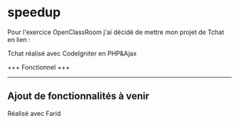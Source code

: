 # speedup
Pour l'exercice OpenClassRoom j'ai décidé de mettre mon projet de Tchat en lien :

Tchat réalisé avec CodeIgniter en PHP&Ajax

+++
Fonctionnel
+++

---
Ajout de fonctionnalités à venir
---

Réalisé avec Farid
